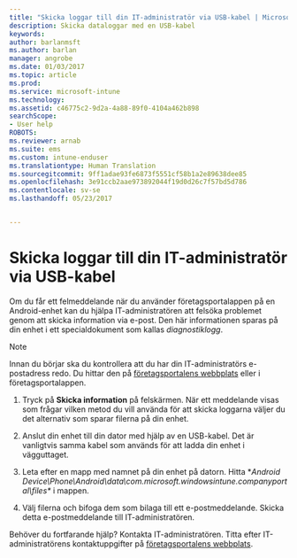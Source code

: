 ```yaml
---
title: "Skicka loggar till din IT-administratör via USB-kabel | Microsoft Docs"
description: Skicka dataloggar med en USB-kabel
keywords: 
author: barlanmsft
ms.author: barlan
manager: angrobe
ms.date: 01/03/2017
ms.topic: article
ms.prod: 
ms.service: microsoft-intune
ms.technology: 
ms.assetid: c46775c2-9d2a-4a88-89f0-4104a462b898
searchScope:
- User help
ROBOTS: 
ms.reviewer: arnab
ms.suite: ems
ms.custom: intune-enduser
ms.translationtype: Human Translation
ms.sourcegitcommit: 9ff1adae93fe6873f5551cf58b1a2e89638dee85
ms.openlocfilehash: 3e91ccb2aae973892044f19d0d26c7f57bd5d786
ms.contentlocale: sv-se
ms.lasthandoff: 05/23/2017


---
```



# <a name="send-logs-to-your-it-admin-using-a-usb-cable"></a>Skicka loggar till din IT-administratör via USB-kabel

Om du får ett felmeddelande när du använder företagsportalappen på en Android-enhet kan du hjälpa IT-administratören att felsöka problemet genom att skicka information via e-post. Den här informationen sparas på din enhet i ett specialdokument som kallas _diagnostiklogg_.

> [!Note]
> Innan du börjar ska du kontrollera att du har din IT-administratörs e-postadress redo. Du hittar den på [företagsportalens webbplats](http://portal.manage.microsoft.com) eller i företagsportalappen.

1.  Tryck på **Skicka information** på felskärmen. När ett meddelande visas som frågar vilken metod du vill använda för att skicka loggarna väljer du det alternativ som sparar filerna på din enhet.

2.  Anslut din enhet till din dator med hjälp av en USB-kabel. Det är vanligtvis samma kabel som används för att ladda din enhet i vägguttaget.

3.  Leta efter en mapp med namnet på din enhet på datorn. Hitta **Android Device\Phone\Android\data\com.microsoft.windowsintune.companyportal\files\** i mappen.

4.  Välj filerna och bifoga dem som bilaga till ett e-postmeddelande. Skicka detta e-postmeddelande till IT-administratören.

Behöver du fortfarande hjälp? Kontakta IT-administratören. Titta efter IT-administratörens kontaktuppgifter på [företagsportalens webbplats](http://portal.manage.microsoft.com).

